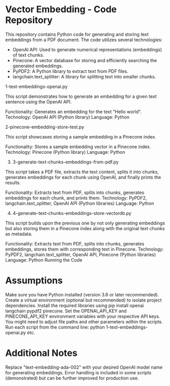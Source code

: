 # Vector Embedding - Code Repository

This repository contains Python code for generating and storing text embeddings from a PDF document. The code utilizes several technologies:

- OpenAI API: Used to generate numerical representations (embeddings) of text chunks.
- Pinecone: A vector database for storing and efficiently searching the generated embeddings.
- PyPDF2: A Python library to extract text from PDF files.
- langchain.text_splitter: A library for splitting text into smaller chunks.

1-test-embeddings-openai.py

This script demonstrates how to generate an embedding for a given text sentence using the OpenAI API.

Functionality: Generates an embedding for the text "Hello world".
Technology: OpenAI API (Python library)
Language: Python

2-pinecone-embedding-store-test.py
  
This script showcases storing a sample embedding in a Pinecone index.

Functionality: Stores a sample embedding vector in a Pinecone index.
Technology: Pinecone (Python library)
Language: Python

3. 3-generate-text-chunks-embeddings-from-pdf.py

This script takes a PDF file, extracts the text content, splits it into chunks, generates embeddings for each chunk using OpenAI, and finally prints the results.

Functionality: Extracts text from PDF, splits into chunks, generates embeddings for each chunk, and prints them.
Technology: PyPDF2, langchain.text_splitter, OpenAI API (Python libraries)
Language: Python

4. 4-generate-text-chunks-embeddings-store-vectordb.py

This script builds upon the previous one by not only generating embeddings but also storing them in a Pinecone index along with the original text chunks as metadata.

Functionality: Extracts text from PDF, splits into chunks, generates embeddings, stores them with corresponding text in Pinecone.
Technology: PyPDF2, langchain.text_splitter, OpenAI API, Pinecone (Python libraries)
Language: Python
Running the Code

# Assumptions

Make sure you have Python installed (version 3.6 or later recommended).
Create a virtual environment (optional but recommended) to isolate project dependencies.
Install the required libraries using pip install openai langchain pypdf2 pinecone.
Set the OPENAI_API_KEY and PINECONE_API_KEY environment variables with your respective API keys.
You might need to adjust file paths and other parameters within the scripts.
Run each script from the command line: python 1-test-embeddings-openai.py etc.

# Additional Notes

Replace "text-embedding-ada-002" with your desired OpenAI model name for generating embeddings.
Error handling is included in some scripts (demonstrated) but can be further improved for production use.
